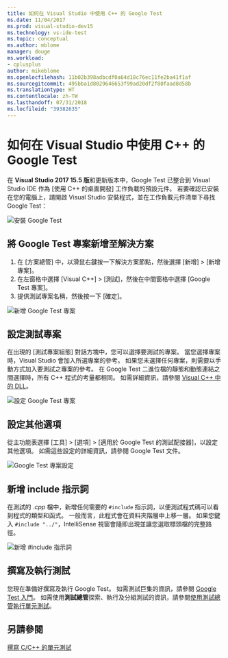 ```yaml
---
title: 如何在 Visual Studio 中使用 C++ 的 Google Test
ms.date: 11/04/2017
ms.prod: visual-studio-dev15
ms.technology: vs-ide-test
ms.topic: conceptual
ms.author: mblome
manager: douge
ms.workload:
- cplusplus
author: mikeblome
ms.openlocfilehash: 11b02b398adbcdf0a64d18c76ec11fe2ba41f1af
ms.sourcegitcommit: 495bba1d8029646653f99ad20df2f80faad8d58b
ms.translationtype: HT
ms.contentlocale: zh-TW
ms.lasthandoff: 07/31/2018
ms.locfileid: "39382635"
---
```

# <a name="how-to-use-google-test-for-c-in-visual-studio"></a>如何在 Visual Studio 中使用 C++ 的 Google Test
在 **Visual Studio 2017 15.5 版**和更新版本中，Google Test 已整合到 Visual Studio IDE 作為 [使用 C++ 的桌面開發] 工作負載的預設元件。 若要確認已安裝在您的電腦上，請開啟 Visual Studio 安裝程式，並在工作負載元件清單下尋找 Google Test：

![安裝 Google Test](media/cpp-google-component.png)

## <a name="add-a-google-test-project-to-the-solution"></a>將 Google Test 專案新增至解決方案
1. 在 [方案總管] 中，以滑鼠右鍵按一下解決方案節點，然後選擇 [新增] > [新增專案]。
2. 在左窗格中選擇 [Visual C++] > [測試]，然後在中間窗格中選擇 [Google Test 專案]。
3. 提供測試專案名稱，然後按一下 [確定]。

![新增 Google Test 專案](media/cpp-gtest-new-project.png)

## <a name="configure-the-test-project"></a>設定測試專案
在出現的 [測試專案組態] 對話方塊中，您可以選擇要測試的專案。 當您選擇專案時，Visual Studio 會加入所選專案的參考。 如果您未選擇任何專案，則需要以手動方式加入要測試之專案的參考。 在 Google Test 二進位檔的靜態和動態連結之間選擇時，所有 C++ 程式的考量都相同。 如需詳細資訊，請參閱 [Visual C++ 中的 DLL](/cpp/build/dlls-in-visual-cpp)。

 ![設定 Google Test 專案](media/cpp-gtest-config.png)

## <a name="set-additional-options"></a>設定其他選項
從主功能表選擇 [工具] > [選項] > [適用於 Google Test 的測試配接器]，以設定其他選項。 如需這些設定的詳細資訊，請參閱 Google Test 文件。

 ![Google Test 專案設定](media/cpp-gtest-settings.png)

## <a name="add-include-directives"></a>新增 include 指示詞
在測試的 *.cpp* 檔中，新增任何需要的 `#include` 指示詞，以便測試程式碼可以看到程式的類型和函式。 一般而言，此程式會在資料夾階層中上移一層。 如果您鍵入 `#include "../"`，IntelliSense 視窗會隨即出現並讓您選取標頭檔的完整路徑。

![新增 #include 指示詞](media/cpp-gtest-includes.png)

## <a name="write-and-run-tests"></a>撰寫及執行測試
您現在準備好撰寫及執行 Google Test。 如需測試巨集的資訊，請參閱 [Google Test 入門](https://github.com/google/googletest/blob/master/googletest/docs/primer.md)。 如需使用**測試總管**探索、執行及分組測試的資訊，請參閱[使用測試總管執行單元測試](run-unit-tests-with-test-explorer.md)。

## <a name="see-also"></a>另請參閱
[撰寫 C/C++ 的單元測試](writing-unit-tests-for-c-cpp.md)










